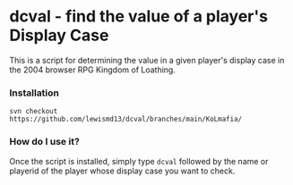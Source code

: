 # dcval - find the value of a player's Display Case

This is a script for determining the value in a given player's display case in the 2004 browser RPG Kingdom of Loathing.

### Installation

```
svn checkout https://github.com/lewismd13/dcval/branches/main/KoLmafia/
```

### How do I use it?

Once the script is installed, simply type `dcval` followed by the name or playerid of the player whose display case you want to check.

